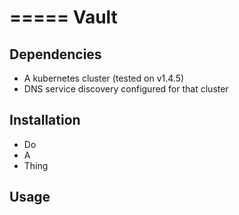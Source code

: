 =====
Vault
=====

Dependencies
------------

- A kubernetes cluster (tested on v1.4.5)
- DNS service discovery configured for that cluster

Installation 
------------

- Do 
- A 
- Thing

Usage
-----


